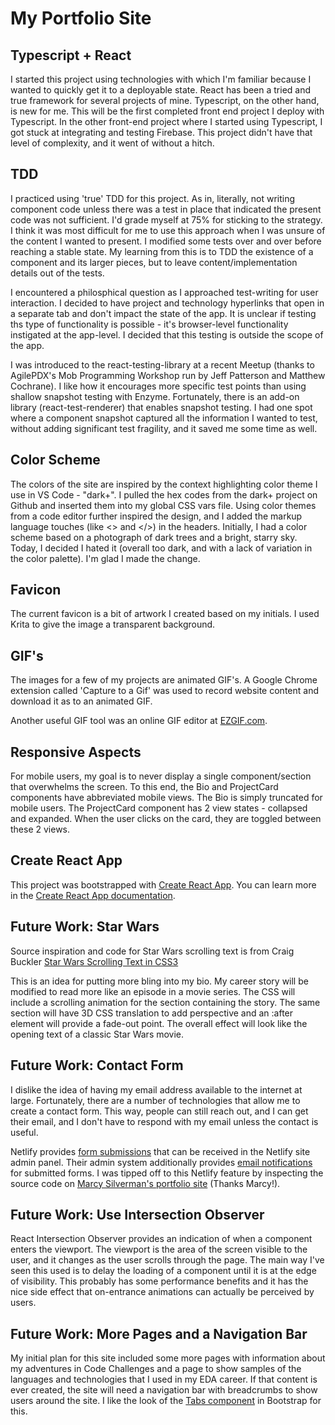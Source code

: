 # My Portfolio Site

## Typescript + React

I started this project using technologies with which I'm familiar because I wanted to quickly get it to a deployable state. React has been a tried and true framework for several projects of mine. Typescript, on the other hand, is new for me. This will be the first completed front end project I deploy with Typescript. In the other front-end project where I started using Typescript, I got stuck at integrating and testing Firebase. This project didn't have that level of complexity, and it went of without a hitch.

## TDD

I practiced using 'true' TDD for this project. As in, literally, not writing component code unless there was a test in place that indicated the present code was not sufficient. I'd grade myself at 75% for sticking to the strategy. I think it was most difficult for me to use this approach when I was unsure of the content I wanted to present. I modified some tests over and over before reaching a stable state. My learning from this is to TDD the existence of a component and its larger pieces, but to leave content/implementation details out of the tests. 

I encountered a philosphical question as I approached test-writing for user interaction. I decided to have project and technology hyperlinks that open in a separate tab and don't impact the state of the app. It is unclear if testing ths type of functionality is possible - it's browser-level functionality instigated at the app-level. I decided that this testing is outside the scope of the app.

I was introduced to the react-testing-library at a recent Meetup (thanks to AgilePDX's Mob Programming Workshop run by Jeff Patterson and Matthew Cochrane). I like how it encourages more specific test points than using shallow snapshot testing with Enzyme. Fortunately, there is an add-on library (react-test-renderer) that enables snapshot testing. I had one spot where a component snapshot captured all the information I wanted to test, without adding significant test fragility, and it saved me some time as well.

## Color Scheme

The colors of the site are inspired by the context highlighting color theme I use in VS Code - "dark+". I pulled the hex codes from the dark+ project on Github and inserted them into my global CSS vars file. Using color themes from a code editor further inspired the design, and I added the markup language touches (like <> and </>) in the headers.
Initially, I had a color scheme based on a photograph of dark trees and a bright, starry sky. Today, I decided I hated it (overall too dark, and with a lack of variation in the color palette). I'm glad I made the change.

## Favicon

The current favicon is a bit of artwork I created based on my initials. I used Krita to give the image a transparent background.

## GIF's

The images for a few of my projects are animated GIF's. A Google Chrome extension called 'Capture to a Gif' was used to record website content and download it as to an animated GIF.

Another useful GIF tool was an online GIF editor at [EZGIF.com](https://ezgif.com/crop).

## Responsive Aspects

For mobile users, my goal is to never display a single component/section that overwhelms the screen. To this end, the Bio and ProjectCard components have abbreviated mobile views. The Bio is simply truncated for mobile users. The ProjectCard component has 2 view states - collapsed and expanded. When the user clicks on the card, they are toggled between these 2 views. 

## Create React App

This project was bootstrapped with [Create React App](https://github.com/facebook/create-react-app). You can learn more in the [Create React App documentation](https://facebook.github.io/create-react-app/docs/getting-started).

## Future Work: Star Wars

Source inspiration and code for Star Wars scrolling text is from Craig Buckler [Star Wars Scrolling Text in CSS3](http://www.sitepoint.com/css3-starwars-scrolling-text/)

This is an idea for putting more bling into my bio. My career story will be modified to read more like an episode in a movie series. The CSS will include a scrolling animation for the section containing the story. The same section will have 3D CSS translation to add perspective and an :after element will provide a fade-out point. The overall effect will look like the opening text of a classic Star Wars movie. 

## Future Work: Contact Form

I dislike the idea of having my email address available to the internet at large. Fortunately, there are a number of technologies that allow me to create a contact form. This way, people can still reach out, and I can get their email, and I don't have to respond with my email unless the contact is useful.

Netlify provides [form submissions](https://docs.netlify.com/forms/setup/#html-forms) that can be received in the Netlify site admin panel. Their admin system additionally provides [email notifications](https://docs.netlify.com/forms/notifications/#email-notifications) for submitted forms. I was tipped off to this Netlify feature by inspecting the source code on [Marcy Silverman's portfolio site](www.marcy-silverman.com) (Thanks Marcy!).

## Future Work: Use Intersection Observer

React Intersection Observer provides an indication of when a component enters the viewport. The viewport is the area of the screen visible to the user, and it changes as the user scrolls through the page. The main way I've seen this used is to delay the loading of a component until it is at the edge of visibility. This probably has some performance benefits and it has the nice side effect that on-entrance animations can actually be perceived by users.   

## Future Work: More Pages and a Navigation Bar

My initial plan for this site included some more pages with information about my adventures in Code Challenges and a page to show samples of the languages and technologies that I used in my EDA career. If that content is ever created, the site will need a navigation bar with breadcrumbs to show users around the site. I like the look of the [Tabs component](https://react-bootstrap.github.io/components/tabs/) in Bootstrap for this.
